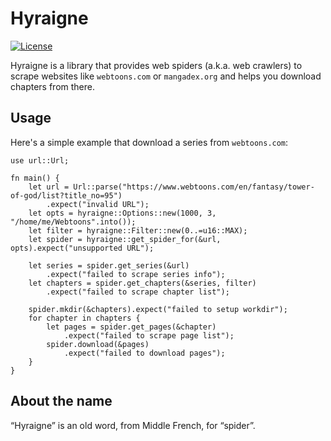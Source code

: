 # Hyraigne

[![License](https://img.shields.io/badge/License-BSD%203--Clause-blue.svg)](https://opensource.org/licenses/BSD-3-Clause)

Hyraigne is a library that provides web spiders (a.k.a. web crawlers) to scrape
websites like `webtoons.com` or `mangadex.org` and helps you download chapters
from there.

## Usage

Here's a simple example that download a series from `webtoons.com`:

```rust,no_run
use url::Url;

fn main() {
    let url = Url::parse("https://www.webtoons.com/en/fantasy/tower-of-god/list?title_no=95")
        .expect("invalid URL");
    let opts = hyraigne::Options::new(1000, 3, "/home/me/Webtoons".into());
    let filter = hyraigne::Filter::new(0..=u16::MAX);
    let spider = hyraigne::get_spider_for(&url, opts).expect("unsupported URL");

    let series = spider.get_series(&url)
        .expect("failed to scrape series info");
    let chapters = spider.get_chapters(&series, filter)
        .expect("failed to scrape chapter list");

    spider.mkdir(&chapters).expect("failed to setup workdir");
    for chapter in chapters {
        let pages = spider.get_pages(&chapter)
            .expect("failed to scrape page list");
        spider.download(&pages)
            .expect("failed to download pages");
    }
}
```

## About the name

“Hyraigne” is an old word, from Middle French, for “spider”.
